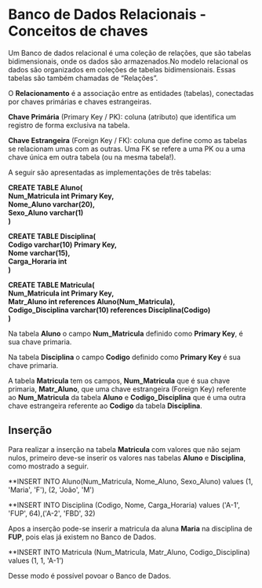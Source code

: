 # Banco de Dados Relacionais - Conceitos de chaves

Um Banco de dados relacional é uma coleção de relações, que são tabelas bidimensionais, onde os dados são armazenados.No modelo relacional os dados são organizados em coleções de tabelas bidimensionais. Essas tabelas são também chamadas de “Relações”.  

O **Relacionamento** é a associação entre as entidades (tabelas), conectadas por chaves primárias e chaves estrangeiras.  

**Chave Primária** (Primary Key / PK): coluna (atributo) que identifica um registro de forma exclusiva na tabela.  

**Chave Estrangeira** (Foreign Key / FK): coluna que define como as tabelas se relacionam umas com as outras. Uma FK se refere a uma PK ou a uma chave única em outra tabela (ou na mesma tabela!).  

A seguir são apresentadas as implementações de três tabelas:  

**CREATE TABLE Aluno(**  
  **Num_Matricula int Primary Key,**  
  **Nome_Aluno varchar(20),**  
  **Sexo_Aluno varchar(1)**  
**)**  

**CREATE TABLE Disciplina(**  
	**Codigo varchar(10) Primary Key,**  
	**Nome varchar(15),**  
	**Carga_Horaria int**  
**)**  

**CREATE TABLE Matricula(**  
	**Num_Matricula int Primary Key,**  
	**Matr_Aluno int references Aluno(Num_Matricula),**  
	**Codigo_Disciplina varchar(10) references Disciplina(Codigo)**  
 **)**    

Na tabela **Aluno** o campo **Num_Matricula** definido como **Primary Key**, é sua chave primaria.  

Na tabela **Disciplina** o campo **Codigo** definido como **Primary Key** é sua chave primaria.  

A tabela **Matricula** tem os campos, **Num_Matricula** que é sua chave primaria, **Matr_Aluno**, que uma chave estrangeira 
(Foreign Key) referente ao **Num_Matricula** da tabela **Aluno** e **Codigo_Disciplina** que é uma outra chave estrangeira 
referente ao **Codigo** da tabela **Disciplina**.  

## Inserção

Para realizar a inserção na tabela **Matricula** com valores que não sejam nulos, primeiro deve-se inserir os valores nas tabelas **Aluno** e **Disciplina**, como mostrado a seguir.  

**INSERT INTO Aluno(Num_Matricula, Nome_Aluno, Sexo_Aluno) values (1, 'Maria', 'F'), (2, 'João', 'M')  

**INSERT INTO Disciplina (Codigo, Nome, Carga_Horaria) values ('A-1', 'FUP', 64),('A-2', 'FBD', 32)  

Apos a inserção pode-se inserir a matricula da aluna **Maria** na disciplina de **FUP**, pois elas já existem no Banco de Dados.  

**INSERT INTO Matricula (Num_Matricula, Matr_Aluno, Codigo_Disciplina) values (1, 1, 'A-1')  

Desse modo é possível povoar o Banco de Dados.
